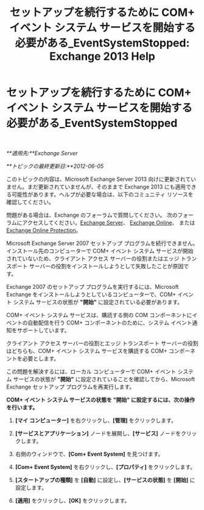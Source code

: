 ﻿---
title: 'セットアップを続行するために COM+ イベント システム サービスを開始する必要がある_EventSystemStopped: Exchange 2013 Help'
TOCTitle: セットアップを続行するために COM+ イベント システム サービスを開始する必要がある_EventSystemStopped
ms:assetid: 3b8d2ba3-87fb-4749-b4d1-5dfec97e1ca4
ms:mtpsurl: https://technet.microsoft.com/ja-jp/library/ms.exch.setupreadiness.eventsystemstopped(v=EXCHG.150)
ms:contentKeyID: 48269382
ms.date: 04/24/2018
mtps_version: v=EXCHG.150
ms.translationtype: HT
---

# セットアップを続行するために COM+ イベント システム サービスを開始する必要がある\_EventSystemStopped

 

_**適用先:**Exchange Server_

_**トピックの最終更新日:**2012-06-05_

このトピックの内容は、Microsoft Exchange Server 2013 向けに更新されていません。まだ更新されていませんが、そのままで Exchange 2013 にも適用できる可能性があります。ヘルプが必要な場合は、以下のコミュニティ リソースを確認してください。

問題がある場合は、Exchange のフォーラムで質問してください。 次のフォーラムにアクセスしてください。[Exchange Server](https://go.microsoft.com/fwlink/p/?linkid=60612)、 [Exchange Online](https://go.microsoft.com/fwlink/p/?linkid=267542)、 または [Exchange Online Protection](https://go.microsoft.com/fwlink/p/?linkid=285351)。

Microsoft Exchange Server 2007 セットアップ プログラムを続行できません。インストール先のコンピューターで COM+ イベント システム サービスが開始されていないため、クライアント アクセス サーバーの役割またはエッジ トランスポート サーバーの役割をインストールしようとして失敗したことが原因です。

Exchange 2007 のセットアップ プログラムを実行するには、Microsoft Exchange をインストールしようとしているコンピューターで、COM+ イベント システム サービスの状態が **"開始"** に設定されている必要があります。

COM+ イベント システム サービスは、購読する側の COM コンポーネントにイベントの自動配信を行う COM+ コンポーネントのために、システム イベント通知をサポートしています。

クライアント アクセス サーバーの役割とエッジ トランスポート サーバーの役割はどちらも、COM+ イベント システム サービスを購読する COM+ コンポーネントを必要とします。

この問題を解決するには、ローカル コンピューターで COM+ イベント システム サービスの状態が **"開始"** に設定されていることを確認してから、Microsoft Exchange セットアップ プログラムを再実行します。

**COM+ イベント システム サービスの状態を "開始" に設定するには、次の操作を行います。**

1.  **\[マイ コンピューター\]** を右クリックし、**\[管理\]** をクリックします。

2.  **\[サービスとアプリケーション\]** ノードを展開し、**\[サービス\]** ノードをクリックします。

3.  右側のウィンドウで、**\[Com+ Event System\]** を見つけます。

4.  **\[Com+ Event System\]** を右クリックし、**\[プロパティ\]** をクリックします。

5.  **\[スタートアップの種類\]** を **\[自動\]** に設定し、**\[サービスの状態\]** を **\[開始\]** に設定します。

6.  **\[適用\]** をクリックし、**\[OK\]** をクリックします。

